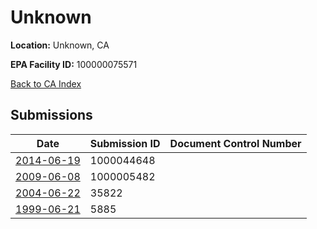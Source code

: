 # Unknown

**Location:** Unknown, CA

**EPA Facility ID:** 100000075571

[Back to CA Index](../../index.md)

## Submissions

| Date | Submission ID | Document Control Number |
|------|--------------|-------------------------|
| [2014-06-19](submissions/1000044648.md) | 1000044648 |  |
| [2009-06-08](submissions/1000005482.md) | 1000005482 |  |
| [2004-06-22](submissions/35822.md) | 35822 |  |
| [1999-06-21](submissions/5885.md) | 5885 |  |
